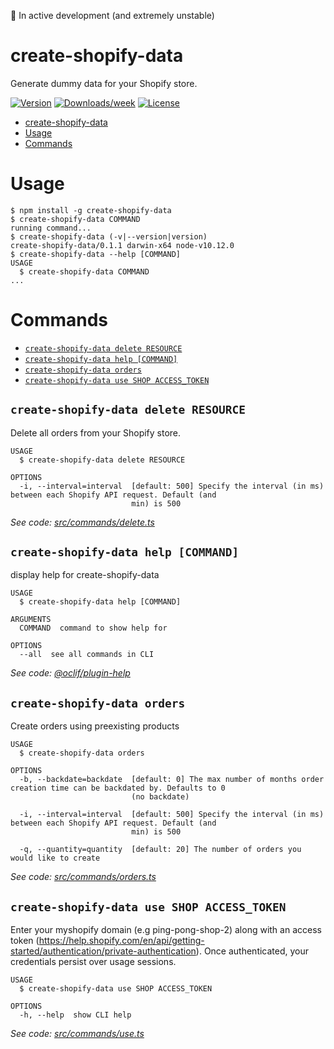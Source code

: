 🚨 In active development (and extremely unstable)

# create-shopify-data

Generate dummy data for your Shopify store.

[![Version](https://img.shields.io/npm/v/create-shopify-data.svg)](https://npmjs.org/package/create-shopify-data)
[![Downloads/week](https://img.shields.io/npm/dw/create-shopify-data.svg)](https://npmjs.org/package/create-shopify-data)
[![License](https://img.shields.io/npm/l/create-shopify-data.svg)](https://github.com/devshahani/create-shopify-data/blob/master/package.json)

<!-- toc -->
* [create-shopify-data](#create-shopify-data)
* [Usage](#usage)
* [Commands](#commands)
<!-- tocstop -->

# Usage

<!-- usage -->
```sh-session
$ npm install -g create-shopify-data
$ create-shopify-data COMMAND
running command...
$ create-shopify-data (-v|--version|version)
create-shopify-data/0.1.1 darwin-x64 node-v10.12.0
$ create-shopify-data --help [COMMAND]
USAGE
  $ create-shopify-data COMMAND
...
```
<!-- usagestop -->

# Commands

<!-- commands -->
* [`create-shopify-data delete RESOURCE`](#create-shopify-data-delete-resource)
* [`create-shopify-data help [COMMAND]`](#create-shopify-data-help-command)
* [`create-shopify-data orders`](#create-shopify-data-orders)
* [`create-shopify-data use SHOP ACCESS_TOKEN`](#create-shopify-data-use-shop-access-token)

## `create-shopify-data delete RESOURCE`

Delete all orders from your Shopify store.

```
USAGE
  $ create-shopify-data delete RESOURCE

OPTIONS
  -i, --interval=interval  [default: 500] Specify the interval (in ms) between each Shopify API request. Default (and
                           min) is 500
```

_See code: [src/commands/delete.ts](https://github.com/devshahani/create-shopify-data/blob/v0.1.1/src/commands/delete.ts)_

## `create-shopify-data help [COMMAND]`

display help for create-shopify-data

```
USAGE
  $ create-shopify-data help [COMMAND]

ARGUMENTS
  COMMAND  command to show help for

OPTIONS
  --all  see all commands in CLI
```

_See code: [@oclif/plugin-help](https://github.com/oclif/plugin-help/blob/v2.1.3/src/commands/help.ts)_

## `create-shopify-data orders`

Create orders using preexisting products

```
USAGE
  $ create-shopify-data orders

OPTIONS
  -b, --backdate=backdate  [default: 0] The max number of months order creation time can be backdated by. Defaults to 0
                           (no backdate)

  -i, --interval=interval  [default: 500] Specify the interval (in ms) between each Shopify API request. Default (and
                           min) is 500

  -q, --quantity=quantity  [default: 20] The number of orders you would like to create
```

_See code: [src/commands/orders.ts](https://github.com/devshahani/create-shopify-data/blob/v0.1.1/src/commands/orders.ts)_

## `create-shopify-data use SHOP ACCESS_TOKEN`

Enter your myshopify domain (e.g ping-pong-shop-2) along with an access token (https://help.shopify.com/en/api/getting-started/authentication/private-authentication). Once authenticated, your credentials persist over usage sessions.

```
USAGE
  $ create-shopify-data use SHOP ACCESS_TOKEN

OPTIONS
  -h, --help  show CLI help
```

_See code: [src/commands/use.ts](https://github.com/devshahani/create-shopify-data/blob/v0.1.1/src/commands/use.ts)_
<!-- commandsstop -->
